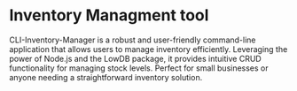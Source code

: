 # Inventory Managment tool
CLI-Inventory-Manager is a robust and user-friendly command-line application that allows users to manage inventory efficiently. 
Leveraging the power of Node.js and the LowDB package, it provides intuitive CRUD functionality for managing stock levels. 
Perfect for small businesses or anyone needing a straightforward inventory solution.
